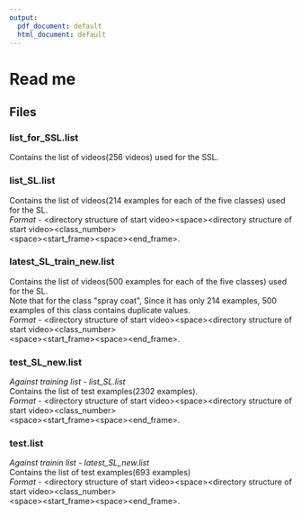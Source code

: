 ```yaml
---
output:
  pdf_document: default
  html_document: default
---
```

Read me
===================

## Files  

### list_for_SSL.list
Contains the list of videos(256 videos) used for the SSL.  

### list_SL.list
Contains the list of videos(214 examples for each of the five classes) used for the SL.  
*Format* - \<directory structure of start video>\<space>\<directory structure of start video>\<class_number>  
\<space>\<start_frame>\<space>\<end_frame>.   

### latest_SL_train_new.list
Contains the list of videos(500 examples for each of the five classes) used for the SL.  
Note that for the class "spray coat", Since it has only 214 examples, 500 examples of this class contains duplicate values.  
*Format* - \<directory structure of start video>\<space>\<directory structure of start video>\<class_number>  
\<space>\<start_frame>\<space>\<end_frame>.  

### test_SL_new.list  
*Against training list -  list_SL.list*  
Contains the list of test examples(2302 examples).  
*Format* - \<directory structure of start video>\<space>\<directory structure of start video>\<class_number>  
\<space>\<start_frame>\<space>\<end_frame>.  

### test.list
*Against trainin list - latest_SL_new.list*  
Contains the list of test examples(693 examples)  
*Format* - \<directory structure of start video>\<space>\<directory structure of start video>\<class_number>  
\<space>\<start_frame>\<space>\<end_frame>.  
